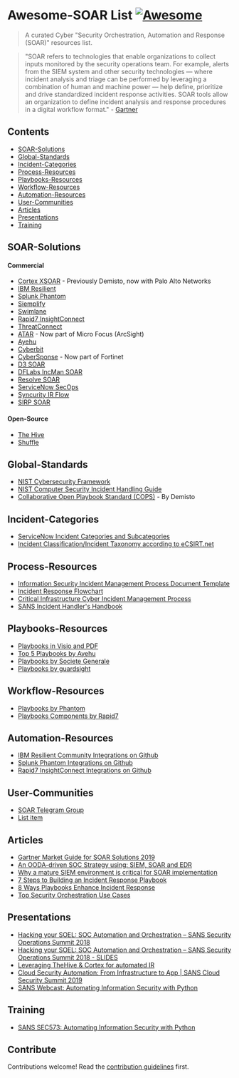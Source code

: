 # Awesome-SOAR List [![Awesome](https://awesome.re/badge.svg)](https://awesome.re)

> A curated Cyber "Security Orchestration, Automation and Response (SOAR)" resources list.

>"SOAR refers to technologies that enable organizations to collect inputs monitored by the security operations team. For example, alerts from the SIEM system and other security technologies — where incident analysis and triage can be performed by leveraging a combination of human and machine power — help define, prioritize and drive standardized incident response activities. SOAR tools allow an organization to define incident analysis and response procedures in a digital workflow format." - [Gartner](https://www.gartner.com/en/information-technology/glossary/security-orchestration-automation-response-soar)


## Contents

- [SOAR-Solutions](#SOAR-Solutions)
- [Global-Standards](#Global-Standards)
- [Incident-Categories](#Incident-Categories)
- [Process-Resources](#Process-Resources)
- [Playbooks-Resources](#Playbooks-Resources)
- [Workflow-Resources](#Workflow-Resources)
- [Automation-Resources](#Automation-Resources)
- [User-Communities](#User-Communities)
- [Articles](#Articles)
- [Presentations](#Presentations)
- [Training](#Training)

## SOAR-Solutions

#### Commercial
- [Cortex XSOAR](https://www.demisto.com/) - Previously Demisto, now with Palo Alto Networks
- [IBM Resilient](https://www.ibm.com/my-en/marketplace/resilient-soar-platform)
- [Splunk Phantom](https://www.splunk.com/en_us/software/splunk-security-orchestration-and-automation.html)
- [Siemplify](https://www.siemplify.co/)
- [Swimlane](https://swimlane.com/)
- [Rapid7 InsightConnect](https://www.rapid7.com/products/insightconnect/)
- [ThreatConnect](https://threatconnect.com/solution/soar-platform/)
- [ATAR](https://www.atarlabs.io/en/atar/what-is-atar) - Now part of Micro Focus (ArcSight)
- [Ayehu](https://ayehu.com/solutions/security-operations/)
- [Cyberbit](https://www.cyberbit.com/solutions/security-operations-automation-orchestration/soar-platform/)
- [CyberSponse](https://cybersponse.com/) - Now part of Fortinet
- [D3 SOAR](https://d3security.com/)
- [DFLabs IncMan SOAR](https://www.dflabs.com/platform/incman-soar/)
- [Resolve SOAR](https://resolve.io/solutions/security-automation-and-orchestration)
- [ServiceNow SecOps](https://www.servicenow.com/products/security-operations.html)
- [Syncurity IR Flow](https://www.syncurity.net/ir-flow-platform/security-automation-orchestration/)
- [SIRP SOAR](https://www.sirp.io/overview/)

#### Open-Source
- [The Hive](https://thehive-project.org)
- [Shuffle](https://shuffler.io/)

## Global-Standards

- [NIST Cybersecurity Framework](https://www.nist.gov/cyberframework)
- [NIST Computer Security Incident Handling Guide](http://nvlpubs.nist.gov/nistpubs/SpecialPublications/NIST.SP.800-61r2.pdf)
- [Collaborative Open Playbook Standard (COPS)](https://github.com/demisto/COPS) - By Demisto

## Incident-Categories

- [ServiceNow Incident Categories and Subcategories](https://docs.servicenow.com/bundle/orlando-it-service-management/page/product/incident-management/reference/r_CategorizingIncidents.html)
- [Incident Classification/Incident Taxonomy according to eCSIRT.net](https://www.trusted-introducer.org/Incident-Classification-Taxonomy.pdf)

## Process-Resources

- [Information Security Incident Management Process Document Template](http://g3ctoolkit.net.s3-website-us-west-2.amazonaws.com/ia/SecPol/wmspDownloads/Information_Security_Incident_Management_Policy.doc)
- [Incident Response Flowchart](http://www.asu.edu/courses/oasis/Security/Incident_Response_Flowchart.pdf)
- [Critical Infrastructure Cyber Incident Management Process](https://www.publicpower.org/system/files/documents/Public-Power-Cyber-Incident-Response-Playbook.pdf)
- [SANS Incident Handler's Handbook](https://www.sans.org/reading-room/whitepapers/incident/paper/33901)

## Playbooks-Resources

- [Playbooks in Visio and PDF](https://www.incidentresponse.com/playbooks/)
- [Top 5 Playbooks by Ayehu](https://ayehu.com/cyber-security-incident-response-automation/top-5-cyber-security-incident-response-playbooks/)
- [Playbooks by Societe Generale](https://github.com/certsocietegenerale/IRM/tree/master/EN)
- [Playbooks by guardsight](https://github.com/guardsight/gsvsoc_cirt-playbook-battle-cards)

## Workflow-Resources
- [Playbooks by Phantom](https://github.com/phantomcyber/playbooks)
- [Playbooks Components by Rapid7](https://github.com/rapid7/insightconnect-workflows/tree/master/workflows)

## Automation-Resources

- [IBM Resilient Community Integrations on Github](https://github.com/ibmresilient/resilient-community-apps)
- [Splunk Phantom Integrations on Github](https://github.com/phantomcyber/phantom-apps/tree/next/Apps)
- [Rapid7 InsightConnect Integrations on Github](https://github.com/rapid7/insightconnect-plugins)

## User-Communities

- [SOAR Telegram Group](http://t.me/CSOAR)
- [List item](http://example.com)

## Articles

- [Gartner Market Guide for SOAR Solutions 2019](https://www.gartner.com/en/documents/3942064/market-guide-for-security-orchestration-automation-and-r)
- [An OODA-driven SOC Strategy using: SIEM, SOAR and EDR](http://correlatedsecurity.com/an-ooda-driven-soc-strategy-using-siem-soar-edr/)
- [Why a mature SIEM environment is critical for SOAR implementation](http://correlatedsecurity.com/soar-critical-success-factors/)
- [7 Steps to Building an Incident Response Playbook](https://sbscyber.com/resources/7-steps-to-building-an-incident-response-playbook)
- [8 Ways Playbooks Enhance Incident Response](https://www.sirp.io/blog/8-ways-playbooks-enhance-incident-response/)
- [Top Security Orchestration Use Cases](https://www.infosecurityeurope.com/__novadocuments/544304?v=636821081002000000)

## Presentations

- [Hacking your SOEL: SOC Automation and Orchestration – SANS Security Operations Summit 2018](https://www.youtube.com/watch?v=_mnxZ1iSUGg)
- [Hacking your SOEL: SOC Automation and Orchestration – SANS Security Operations Summit 2018 - SLIDES](https://www.sans.org/cyber-security-summit/archives/file/summit-archive-1532986430.pdf)
- [Leveraging TheHive & Cortex for automated IR](https://www.youtube.com/watch?v=K6K1fNpbf9w)
- [Cloud Security Automation: From Infrastructure to App | SANS Cloud Security Summit 2019](https://www.youtube.com/watch?v=3IAOSWHCGQo)
- [SANS Webcast: Automating Information Security with Python](https://www.youtube.com/watch?v=MaeL50iO26s)

## Training

- [SANS SEC573: Automating Information Security with Python](https://www.sans.org/course/automating-information-security-with-python)

## Contribute

Contributions welcome! Read the [contribution guidelines](contributing.md) first.
